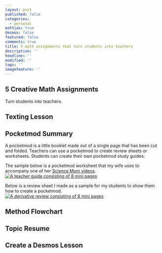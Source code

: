```yaml
---
layout: post
published: false
categories:
  - personal
mathjax: true
desmos: false
featured: false
comments: true
title: 5 math assignments that turn students into teachers
description: ''
headline: ''
modified: ''
tags: ''
imagefeature: ''
---
```

## 5 Creative Math Assignments

Turn students into teachers.

## Texting Lesson

## Pocketmod Summary
A pocketmod is a little booklet made out of a single page that has been cut and folded. Teachers can use a pocketmod to create review sheets or worksheets. Students can create their own pocketmod study guides. 

The sample below is a pocketmod worksheet that my wife uses to accompany one of her [Science Mom videos](https://www.youtube.com/watch?v=IsvHQon2IqQ "Science Mom's Guide to Water Part 1"). 
<a href="https://sergeballif.github.io/images/science-mom-guidepocketmod.pdf" target="_blank">
<img src="https://sergeballif.github.io/images/science-mom-guidepocketmod.png" alt="A teacher guide consisting of 8 mini pages" style="max-width:400px;">
</a>

Below is a review sheet I made as a sample for my students to show them how to create a pocketmod.
<a href="https://sergeballif.github.io/images/derivatives-pocketmod.pdf" target="_blank">
<img src="https://sergeballif.github.io/images/derivatives-pocketmod.png" alt="A derivative review consisting of 8 mini pages" style="max-width:400px;">
</a>  


## Method Flowchart

## Topic Resume

## Create a Desmos Lesson
